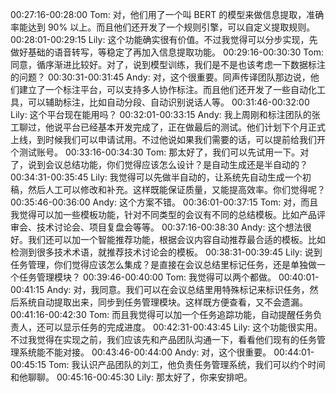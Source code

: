 00:27:16-00:28:00 Tom: 对，他们用了一个叫 BERT 的模型来做信息提取，准确率能达到 90% 以上。而且他们还开发了一个规则引擎，可以自定义提取规则。
00:28:01-00:29:15 Lily: 这个功能确实很有价值。不过我觉得可以分步实现，先做好基础的语音转写，等稳定了再加入信息提取功能。
00:29:16-00:30:30 Tom: 同意，循序渐进比较好。对了，说到模型训练，我们是不是也该考虑一下数据标注的问题？
00:30:31-00:31:45 Andy: 对，这个很重要。同声传译团队那边说，他们建立了一个标注平台，可以支持多人协作标注。而且他们还开发了一些自动化工具，可以辅助标注，比如自动分段、自动识别说话人等。
00:31:46-00:32:00 Lily: 这个平台现在能用吗？
00:32:01-00:33:15 Andy: 我上周刚和标注团队的张工聊过，他说平台已经基本开发完成了，正在做最后的测试。他们计划下个月正式上线，到时候我们可以申请试用。不过他说如果我们需要的话，可以提前给我们开个测试账号。
00:33:16-00:34:30 Tom: 那太好了，我们可以先试用一下。对了，说到会议总结功能，你们觉得应该怎么设计？是自动生成还是半自动的？
00:34:31-00:35:45 Lily: 我觉得可以先做半自动的，让系统先自动生成一个初稿，然后人工可以修改和补充。这样既能保证质量，又能提高效率。你们觉得呢？
00:35:46-00:36:00 Andy: 这个方案不错。
00:36:01-00:37:15 Tom: 对，而且我觉得可以加一些模板功能，针对不同类型的会议有不同的总结模板。比如产品评审会、技术讨论会、项目复盘会等等。
00:37:16-00:38:30 Andy: 这个想法很好。我们还可以加一个智能推荐功能，根据会议内容自动推荐最合适的模板。比如检测到很多技术术语，就推荐技术讨论会的模板。
00:38:31-00:39:45 Lily: 说到任务管理，你们觉得应该怎么集成？是直接在会议总结里标记任务，还是单独做一个任务管理模块？
00:39:46-00:40:00 Tom: 我觉得可以两个都做。
00:40:01-00:41:15 Andy: 对，我同意。我们可以在会议总结里用特殊标记来标识任务，然后系统自动提取出来，同步到任务管理模块。这样既方便查看，又不会遗漏。
00:41:16-00:42:30 Tom: 而且我觉得可以加一个任务追踪功能，自动提醒任务负责人，还可以显示任务的完成进度。
00:42:31-00:43:45 Lily: 这个功能很实用。不过我觉得在实现之前，我们应该先和产品团队沟通一下，看看他们现有的任务管理系统能不能对接。
00:43:46-00:44:00 Andy: 对，这个很重要。
00:44:01-00:45:15 Tom: 我认识产品团队的刘工，他负责任务管理系统，我们可以约个时间和他聊聊。
00:45:16-00:45:30 Lily: 那太好了，你来安排吧。
